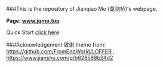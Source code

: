 ###This is the repository of Jianqiao Mo (莫剑桥)'s webpage.

**Page: www.jqmo.top**

Quick Start [click here](https://fromendworld.github.io/LOFFER/document/)

###Acknowledgement 致谢
theme from: https://github.com/FromEndWorld/LOFFER ,
            https://www.jianshu.com/p/b628588b24d2
